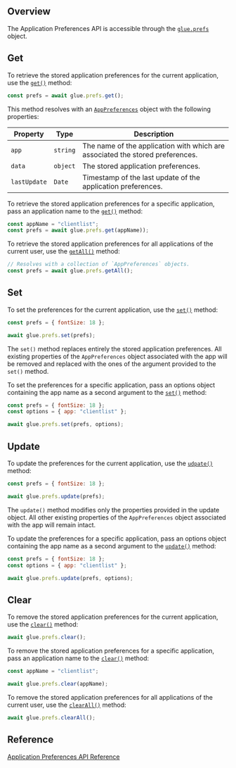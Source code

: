 ## Overview

<glue42 name="addClass" class="colorSection" element="p" text="Available since Glue42 Enterprise 3.12">

The Application Preferences API is accessible through the [`glue.prefs`](../../../reference/glue/latest/application%20preferences/index.html) object.

## Get

To retrieve the stored application preferences for the current application, use the [`get()`](../../../reference/glue/latest/application%20preferences/index.html#API-get) method:

```javascript
const prefs = await glue.prefs.get();
```

This method resolves with an [`AppPreferences`](../../../reference/glue/latest/application%20preferences/index.html#AppPreferences) object with the following properties:

| Property | Type | Description |
|----------|------|-------------|
| `app` | `string` | The name of the application with which are associated the stored preferences. |
| `data` | `object` | The stored application preferences. |
| `lastUpdate` | `Date` | Timestamp of the last update of the application preferences. |

To retrieve the stored application preferences for a specific application, pass an application name to the [`get()`](../../../reference/glue/latest/application%20preferences/index.html#API-get) method:

```javascript
const appName = "clientlist";
const prefs = await glue.prefs.get(appName));
```

To retrieve the stored application preferences for all applications of the current user, use the [`getAll()`](../../../reference/glue/latest/application%20preferences/index.html#API-get) method:

```javascript
// Resolves with a collection of `AppPreferences` objects.
const prefs = await glue.prefs.getAll();
```

## Set

To set the preferences for the current application, use the [`set()`](../../../reference/glue/latest/application%20preferences/index.html#API-set) method:

```javascript
const prefs = { fontSize: 18 };

await glue.prefs.set(prefs);
```

The `set()` method replaces entirely the stored application preferences. All existing properties of the `AppPreferences` object associated with the app will be removed and replaced with the ones of the argument provided to the `set()` method.

To set the preferences for a specific application, pass an options object containing the app name as a second argument to the [`set()`](../../../reference/glue/latest/application%20preferences/index.html#API-set) method:

```javascript
const prefs = { fontSize: 18 };
const options = { app: "clientlist" };

await glue.prefs.set(prefs, options);
```

## Update

To update the preferences for the current application, use the [`udpate()`](../../../reference/glue/latest/application%20preferences/index.html#API-update) method:

```javascript
const prefs = { fontSize: 18 };

await glue.prefs.update(prefs);
```

The `update()` method modifies only the properties provided in the update object. All other existing properties of the `AppPreferences` object associated with the app will remain intact.

To update the preferences for a specific application, pass an options object containing the app name as a second argument to the [`update()`](../../../reference/glue/latest/application%20preferences/index.html#API-update) method:

```javascript
const prefs = { fontSize: 18 };
const options = { app: "clientlist" };

await glue.prefs.update(prefs, options);
```

## Clear

To remove the stored application preferences for the current application, use the [`clear()`](../../../reference/glue/latest/application%20preferences/index.html#API-clear) method:

```javascript
await glue.prefs.clear();
```

To remove the stored application preferences for a specific application, pass an application name to the [`clear()`](../../../reference/glue/latest/application%20preferences/index.html#API-clear) method:

```javascript
const appName = "clientlist";

await glue.prefs.clear(appName);
```

To remove the stored application preferences for all applications of the current user, use the [`clearAll()`](../../../reference/glue/latest/application%20preferences/index.html#API-clearAll) method:

```javascript
await glue.prefs.clearAll();
```

## Reference

[Application Preferences API Reference](../../../reference/glue/latest/application%20preferences/index.html)